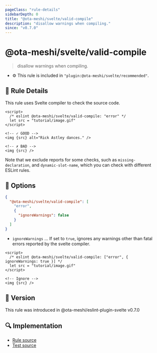 ```yaml
---
pageClass: "rule-details"
sidebarDepth: 0
title: "@ota-meshi/svelte/valid-compile"
description: "disallow warnings when compiling."
since: "v0.7.0"
---
```


# @ota-meshi/svelte/valid-compile

> disallow warnings when compiling.

- :gear: This rule is included in `"plugin:@ota-meshi/svelte/recommended"`.

## :book: Rule Details

This rule uses Svelte compiler to check the source code.

<ESLintCodeBlock>

<!--eslint-skip-->

```svelte
<script>
  /* eslint @ota-meshi/svelte/valid-compile: "error" */
  let src = "tutorial/image.gif"
</script>

<!-- ✓ GOOD -->
<img {src} alt="Rick Astley dances." />

<!-- ✗ BAD -->
<img {src} />
```

</ESLintCodeBlock>

Note that we exclude reports for some checks, such as `missing-declaration`, and `dynamic-slot-name`, which you can check with different ESLint rules.

## :wrench: Options

```json
{
  "@ota-meshi/svelte/valid-compile": [
    "error",
    {
      "ignoreWarnings": false
    }
  ]
}
```

- `ignoreWarnings` ... If set to `true`, ignores any warnings other than fatal errors reported by the svelte compiler.

<ESLintCodeBlock>

<!--eslint-skip-->

```svelte
<script>
  /* eslint @ota-meshi/svelte/valid-compile: ["error", { ignoreWarnings: true }] */
  let src = "tutorial/image.gif"
</script>

<!-- Ignore -->
<img {src} />
```

</ESLintCodeBlock>

## :rocket: Version

This rule was introduced in @ota-meshi/eslint-plugin-svelte v0.7.0

## :mag: Implementation

- [Rule source](https://github.com/ota-meshi/eslint-plugin-svelte/blob/main/src/rules/valid-compile.ts)
- [Test source](https://github.com/ota-meshi/eslint-plugin-svelte/blob/main/tests/src/rules/valid-compile.ts)
